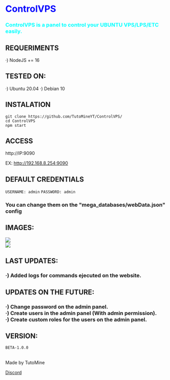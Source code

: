 <h1 style="color:blue">ControlVPS</h2>
<h3 style="color:cyan">ControlVPS is a panel to control your UBUNTU VPS/LPS/ETC easily.</h3>

<h2> REQUERIMENTS </h2>

·) NodeJS += 16

<h2> TESTED ON: </h2>

·) Ubuntu 20.04
·) Debian 10

<h2> INSTALATION </h2>

`git clone https://github.com/TutoMineYT/ControlVPS/`<br>
`cd ControlVPS`<br>
`npm start`

<h2> ACCESS </h2>

http://IP:9090

EX:
http://192.168.8.254:9090

<h2> DEFAULT CREDENTIALS </h2>

`USERNAME: admin`
`PASSWORD: admin`
<h3> You can change them on the "mega_databases/webData.json" config </h3>

<h2> IMAGES: </h2>
<img src="https://cdn.discordapp.com/attachments/891335673934663730/1018184387315122258/unknown.png"><br>
<img src="https://cdn.discordapp.com/attachments/891335673934663730/1018193960994357359/unknown.png">

<h2> LAST UPDATES: </h2>
<h3> ·) Added logs for commands ejecuted on the website.</h3>

<h2> UPDATES ON THE FUTURE: </h2>
<h3>·) Change password on the admin panel.<br>
·) Create users in the admin panel (With admin permission).<br>
·) Create custom roles for the users on the admin panel.</h3>

<h2> VERSION: </h2>

`BETA-1.0.0`

<br>

<footer> Made by TutoMine </footer>

<a href="https://discord.gg/78cQa495UX">Discord</a>

